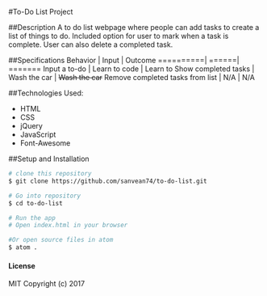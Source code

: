 #To-Do List Project

##Description
A to do list webpage where people can add tasks to create a list of things to do. Included option for user to mark when a task is complete. User can also delete a completed task.

##Specifications
Behavior  | Input | Outcome
==========| ======| =======
Input a to-do | Learn to code | Learn to
Show completed tasks | Wash the car | ~~Wash the car~~
Remove completed tasks from list | N/A | N/A

##Technologies Used:
* HTML
* CSS
* jQuery
* JavaScript
* Font-Awesome

##Setup and Installation
```bash
# clone this repository
$ git clone https://github.com/sanvean74/to-do-list.git

# Go into repository
$ cd to-do-list

# Run the app
# Open index.html in your browser

#Or open source files in atom
$ atom .
```
#### License

MIT
Copyright (c) 2017
